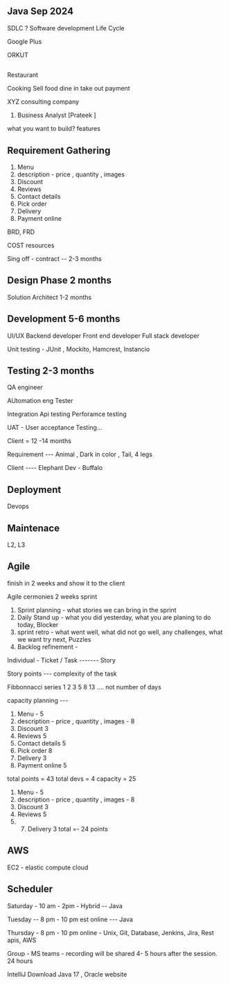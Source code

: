 ## Java Sep 2024


SDLC ? 
Software development Life Cycle 


Google Plus 


ORKUT 


## 

Restaurant 

Cooking 
Sell food 
dine in 
take out 
payment 


XYZ consulting company 

1. Business Analyst [Prateek ]


what you want to build?
features 


## Requirement Gathering 

1.  Menu
2. description  - price , quantity , images 
3. Discount 
4. Reviews 
5. Contact details 
6. Pick order
7. Delivery 
8. Payment online 

BRD, FRD

COST 
resources 


Sing off - contract  -- 2-3 months 



##  Design Phase  2 months 


Solution Architect   1-2 months 




## Development    5-6 months 

UI/UX
Backend developer 
Front end developer
Full stack developer 

Unit testing - JUnit , Mockito, Hamcrest, Instancio 

## Testing       2-3 months 
QA engineer 

AUtomation eng 
Tester

Integration 
Api testing 
Perforamce testing 

UAT - User acceptance Testing...


Client =  12 -14 months 


Requirement --- Animal , Dark in color , Tail, 4 legs 


Client ---- Elephant 
Dev -     Buffalo


## Deployment 

Devops 




## Maintenace 

L2, L3








## Agile 

finish in 2 weeks and show it to the client  


Agile cermonies 
2 weeks sprint 
1. Sprint planning   - what stories we can bring in the sprint 
2. Daily Stand up   - what you did yesterday, what you are planing to do today, Blocker
3. sprint retro   -  what went well, what did not go well, any challenges, what we want try next, Puzzles
4. Backlog refinement -  


Individual - Ticket / Task ------- Story 


Story points --- complexity of the task 

Fibbonnacci series 
1 2  3  5   8 13 ....    not number of days 

capacity planning --- 




1.  Menu  - 5 
2. description  - price , quantity , images  - 8 
3. Discount 3 
4. Reviews 5
5. Contact details 5 
6. Pick order 8
7. Delivery  3
8. Payment online   5


total points = 43 
total devs = 4 
capacity = 25 




1.  Menu  - 5
2. description  - price , quantity , images  - 8
3. Discount 3
4. Reviews 5
5. 7. Delivery  3
total =- 24 points 







## AWS 

EC2 - elastic compute cloud 




































## Scheduler 

Saturday - 10 am - 2pm    - Hybrid  -- Java 

Tuesday -- 8 pm - 10 pm est  online  --- Java 

Thursday - 8 pm - 10 pm  online    - Unix, Git, Database, Jenkins, Jira, Rest apis, AWS 


Group - MS teams - recording will be shared  4- 5 hours after the session. 
24 hours 


IntelliJ 
Download Java 17 , Oracle website 









































